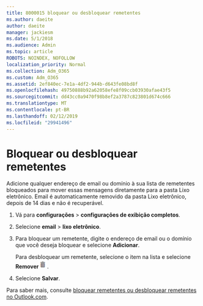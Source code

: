 ```yaml
---
title: 8000015 bloquear ou desbloquear remetentes
ms.author: daeite
author: daeite
manager: jackiesm
ms.date: 5/1/2018
ms.audience: Admin
ms.topic: article
ROBOTS: NOINDEX, NOFOLLOW
localization_priority: Normal
ms.collection: Adm_O365
ms.custom: Adm_O365
ms.assetid: 2ef840ec-7e1a-4df2-944b-d643fe08bd8f
ms.openlocfilehash: 49750888b92a62058efe8f09ccb03930afae43f5
ms.sourcegitcommit: dd43cc0a9470f98b8ef2a3787c823801d674c666
ms.translationtype: MT
ms.contentlocale: pt-BR
ms.lasthandoff: 02/12/2019
ms.locfileid: "29941496"
---
```

# <a name="block-or-unblock-senders"></a>Bloquear ou desbloquear remetentes

Adicione qualquer endereço de email ou domínio à sua lista de remetentes bloqueados para mover essas mensagens diretamente para a pasta Lixo eletrônico. Email é automaticamente removido da pasta Lixo eletrônico, depois de 14 dias e não é recuperável.
  
1. Vá para **configurações** \> **configurações de exibição completos**. 
    
2. Selecione **email** \> **lixo eletrônico**. 
    
3. Para bloquear um remetente, digite o endereço de email ou o domínio que você deseja bloquear e selecione **Adicionar**. 
    
    Para desbloquear um remetente, selecione o item na lista e selecione **Remover**![excluir](media/deb47846-8483-4f9d-813a-fc8fe288b583.png).
    
4. Selecione **Salvar**. 
    
Para saber mais, consulte [bloquear remetentes ou desbloquear remetentes no Outlook.com](https://go.microsoft.com/fwlink/p/?linkid=873133).
  

